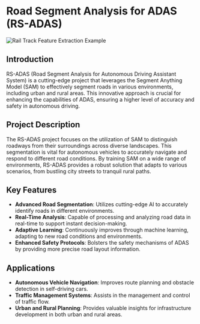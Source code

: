 # Road Segment Analysis for ADAS (RS-ADAS)

![Rail Track Feature Extraction Example](URL_TO_YOUR_IMAGE)

## Introduction
RS-ADAS (Road Segment Analysis for Autonomous Driving Assistant System) is a cutting-edge project that leverages the Segment Anything Model (SAM) to effectively segment roads in various environments, including urban and rural areas. This innovative approach is crucial for enhancing the capabilities of ADAS, ensuring a higher level of accuracy and safety in autonomous driving.

## Project Description
The RS-ADAS project focuses on the utilization of SAM to distinguish roadways from their surroundings across diverse landscapes. This segmentation is vital for autonomous vehicles to accurately navigate and respond to different road conditions. By training SAM on a wide range of environments, RS-ADAS provides a robust solution that adapts to various scenarios, from bustling city streets to tranquil rural paths.

## Key Features
- **Advanced Road Segmentation**: Utilizes cutting-edge AI to accurately identify roads in different environments.
- **Real-Time Analysis**: Capable of processing and analyzing road data in real-time to support instant decision-making.
- **Adaptive Learning**: Continuously improves through machine learning, adapting to new road conditions and environments.
- **Enhanced Safety Protocols**: Bolsters the safety mechanisms of ADAS by providing more precise road layout information.

## Applications
- **Autonomous Vehicle Navigation**: Improves route planning and obstacle detection in self-driving cars.
- **Traffic Management Systems**: Assists in the management and control of traffic flow.
- **Urban and Rural Planning**: Provides valuable insights for infrastructure development in both urban and rural areas.
